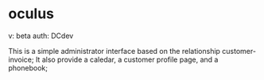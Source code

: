 # oculus 

v: beta
auth: DCdev

This is a simple administrator interface based on the relationship customer-invoice;
It also provide a caledar, a customer profile page, and a phonebook;
